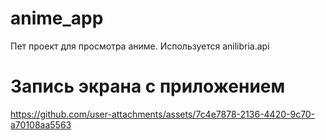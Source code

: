 # anime_app

Пет проект для просмотра аниме. Используется anilibria.api

# Запись экрана с приложением




https://github.com/user-attachments/assets/7c4e7878-2136-4420-9c70-a70108aa5563


